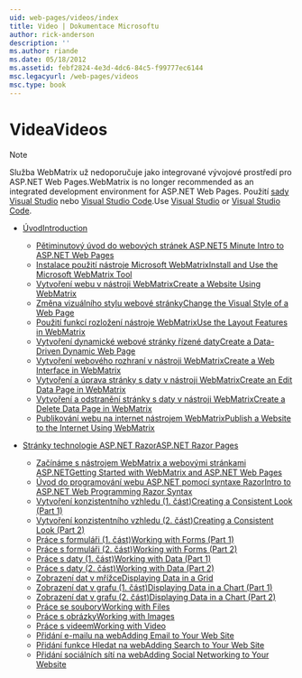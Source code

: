 ```yaml
---
uid: web-pages/videos/index
title: Video | Dokumentace Microsoftu
author: rick-anderson
description: ''
ms.author: riande
ms.date: 05/18/2012
ms.assetid: febf2824-4e3d-4dc6-84c5-f99777ec6144
msc.legacyurl: /web-pages/videos
msc.type: book
---
```

<a name="videos"></a><span data-ttu-id="2ef5d-102">Videa</span><span class="sxs-lookup"><span data-stu-id="2ef5d-102">Videos</span></span>
====================

> [!NOTE] 
> <span data-ttu-id="2ef5d-103">Služba WebMatrix už nedoporučuje jako integrované vývojové prostředí pro ASP.NET Web Pages.</span><span class="sxs-lookup"><span data-stu-id="2ef5d-103">WebMatrix is no longer recommended as an integrated development environment for ASP.NET Web Pages.</span></span> <span data-ttu-id="2ef5d-104">Použití [sady Visual Studio](xref:aspnet/web-pages/overview/getting-started/program-asp-net-web-pages-in-visual-studio) nebo [Visual Studio Code](https://code.visualstudio.com/).</span><span class="sxs-lookup"><span data-stu-id="2ef5d-104">Use [Visual Studio](xref:aspnet/web-pages/overview/getting-started/program-asp-net-web-pages-in-visual-studio) or [Visual Studio Code](https://code.visualstudio.com/).</span></span>

- [<span data-ttu-id="2ef5d-105">Úvod</span><span class="sxs-lookup"><span data-stu-id="2ef5d-105">Introduction</span></span>](introduction/index.md)

    - [<span data-ttu-id="2ef5d-106">Pětiminutový úvod do webových stránek ASP.NET</span><span class="sxs-lookup"><span data-stu-id="2ef5d-106">5 Minute Intro to ASP.NET Web Pages</span></span>](introduction/5-minute-introduction-to-aspnet-web-pages.md)
    - [<span data-ttu-id="2ef5d-107">Instalace použití nástroje Microsoft WebMatrix</span><span class="sxs-lookup"><span data-stu-id="2ef5d-107">Install and Use the Microsoft WebMatrix Tool</span></span>](introduction/install-and-use-the-microsoft-webmatrix-tool.md)
    - [<span data-ttu-id="2ef5d-108">Vytvoření webu v nástroji WebMatrix</span><span class="sxs-lookup"><span data-stu-id="2ef5d-108">Create a Website Using WebMatrix</span></span>](introduction/create-a-website-using-webmatrix.md)
    - [<span data-ttu-id="2ef5d-109">Změna vizuálního stylu webové stránky</span><span class="sxs-lookup"><span data-stu-id="2ef5d-109">Change the Visual Style of a Web Page</span></span>](introduction/change-the-visual-style-of-a-web-page.md)
    - [<span data-ttu-id="2ef5d-110">Použití funkcí rozložení nástroje WebMatrix</span><span class="sxs-lookup"><span data-stu-id="2ef5d-110">Use the Layout Features in WebMatrix</span></span>](introduction/use-the-layout-features-in-webmatrix.md)
    - [<span data-ttu-id="2ef5d-111">Vytvoření dynamické webové stránky řízené daty</span><span class="sxs-lookup"><span data-stu-id="2ef5d-111">Create a Data-Driven Dynamic Web Page</span></span>](introduction/create-a-data-driven-dynamic-web-page.md)
    - [<span data-ttu-id="2ef5d-112">Vytvoření webového rozhraní v nástroji WebMatrix</span><span class="sxs-lookup"><span data-stu-id="2ef5d-112">Create a Web Interface in WebMatrix</span></span>](introduction/create-a-web-interface-in-webmatrix.md)
    - [<span data-ttu-id="2ef5d-113">Vytvoření a úprava stránky s daty v nástroji WebMatrix</span><span class="sxs-lookup"><span data-stu-id="2ef5d-113">Create an Edit Data Page in WebMatrix</span></span>](introduction/create-an-edit-data-page-in-webmatrix.md)
    - [<span data-ttu-id="2ef5d-114">Vytvoření a odstranění stránky s daty v nástroji WebMatrix</span><span class="sxs-lookup"><span data-stu-id="2ef5d-114">Create a Delete Data Page in WebMatrix</span></span>](introduction/create-a-delete-data-page-in-webmatrix.md)
    - [<span data-ttu-id="2ef5d-115">Publikování webu na internet nástrojem WebMatrix</span><span class="sxs-lookup"><span data-stu-id="2ef5d-115">Publish a Website to the Internet Using WebMatrix</span></span>](introduction/publish-a-website-to-the-internet-using-webmatrix.md)
- [<span data-ttu-id="2ef5d-116">Stránky technologie ASP.NET Razor</span><span class="sxs-lookup"><span data-stu-id="2ef5d-116">ASP.NET Razor Pages</span></span>](aspnet-razor-pages/index.md)

    - [<span data-ttu-id="2ef5d-117">Začínáme s nástrojem WebMatrix a webovými stránkami ASP.NET</span><span class="sxs-lookup"><span data-stu-id="2ef5d-117">Getting Started with WebMatrix and ASP.NET Web Pages</span></span>](aspnet-razor-pages/getting-started-with-webmatrix-and-aspnet-web-pages.md)
    - [<span data-ttu-id="2ef5d-118">Úvod do programování webu ASP.NET pomocí syntaxe Razor</span><span class="sxs-lookup"><span data-stu-id="2ef5d-118">Intro to ASP.NET Web Programming Razor Syntax</span></span>](aspnet-razor-pages/introduction-to-aspnet-web-programming-using-the-razor-syntax.md)
    - [<span data-ttu-id="2ef5d-119">Vytvoření konzistentního vzhledu (1. část)</span><span class="sxs-lookup"><span data-stu-id="2ef5d-119">Creating a Consistent Look (Part 1)</span></span>](aspnet-razor-pages/creating-a-consistent-look-part-1.md)
    - [<span data-ttu-id="2ef5d-120">Vytvoření konzistentního vzhledu (2. část)</span><span class="sxs-lookup"><span data-stu-id="2ef5d-120">Creating a Consistent Look (Part 2)</span></span>](aspnet-razor-pages/creating-a-consistent-look-part-2.md)
    - [<span data-ttu-id="2ef5d-121">Práce s formuláři (1. část)</span><span class="sxs-lookup"><span data-stu-id="2ef5d-121">Working with Forms (Part 1)</span></span>](aspnet-razor-pages/working-with-forms-part-1.md)
    - [<span data-ttu-id="2ef5d-122">Práce s formuláři (2. část)</span><span class="sxs-lookup"><span data-stu-id="2ef5d-122">Working with Forms (Part 2)</span></span>](aspnet-razor-pages/working-with-forms-part-2.md)
    - [<span data-ttu-id="2ef5d-123">Práce s daty (1. část)</span><span class="sxs-lookup"><span data-stu-id="2ef5d-123">Working with Data (Part 1)</span></span>](aspnet-razor-pages/working-with-data-part-1.md)
    - [<span data-ttu-id="2ef5d-124">Práce s daty (2. část)</span><span class="sxs-lookup"><span data-stu-id="2ef5d-124">Working with Data (Part 2)</span></span>](aspnet-razor-pages/working-with-data-part-2.md)
    - [<span data-ttu-id="2ef5d-125">Zobrazení dat v mřížce</span><span class="sxs-lookup"><span data-stu-id="2ef5d-125">Displaying Data in a Grid</span></span>](aspnet-razor-pages/displaying-data-in-a-grid.md)
    - [<span data-ttu-id="2ef5d-126">Zobrazení dat v grafu (1. část)</span><span class="sxs-lookup"><span data-stu-id="2ef5d-126">Displaying Data in a Chart (Part 1)</span></span>](aspnet-razor-pages/displaying-data-in-a-chart-part-1.md)
    - [<span data-ttu-id="2ef5d-127">Zobrazení dat v grafu (2. část)</span><span class="sxs-lookup"><span data-stu-id="2ef5d-127">Displaying Data in a Chart (Part 2)</span></span>](aspnet-razor-pages/displaying-data-in-a-chart-part-2.md)
    - [<span data-ttu-id="2ef5d-128">Práce se soubory</span><span class="sxs-lookup"><span data-stu-id="2ef5d-128">Working with Files</span></span>](aspnet-razor-pages/working-with-files.md)
    - [<span data-ttu-id="2ef5d-129">Práce s obrázky</span><span class="sxs-lookup"><span data-stu-id="2ef5d-129">Working with Images</span></span>](aspnet-razor-pages/working-with-images.md)
    - [<span data-ttu-id="2ef5d-130">Práce s videem</span><span class="sxs-lookup"><span data-stu-id="2ef5d-130">Working with Video</span></span>](aspnet-razor-pages/working-with-video.md)
    - [<span data-ttu-id="2ef5d-131">Přidání e-mailu na web</span><span class="sxs-lookup"><span data-stu-id="2ef5d-131">Adding Email to Your Web Site</span></span>](aspnet-razor-pages/adding-email-to-your-web-site.md)
    - [<span data-ttu-id="2ef5d-132">Přidání funkce Hledat na web</span><span class="sxs-lookup"><span data-stu-id="2ef5d-132">Adding Search to Your Web Site</span></span>](aspnet-razor-pages/adding-search-to-your-web-site.md)
    - [<span data-ttu-id="2ef5d-133">Přidání sociálních sítí na web</span><span class="sxs-lookup"><span data-stu-id="2ef5d-133">Adding Social Networking to Your Website</span></span>](aspnet-razor-pages/adding-social-networking-to-your-website.md)
